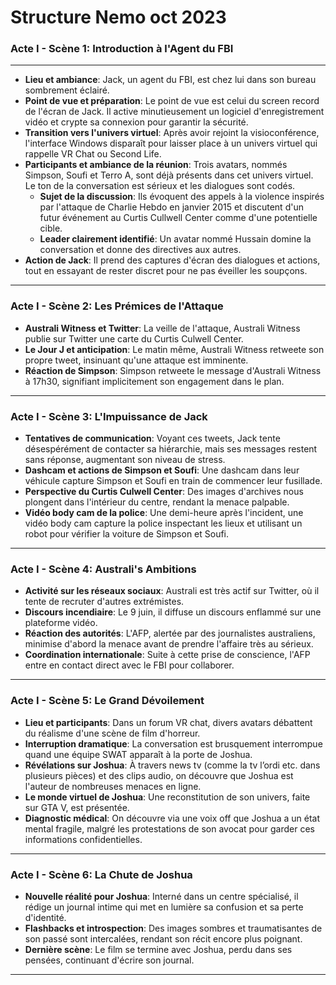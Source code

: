 # Structure Nemo oct 2023

### Acte I - Scène 1: Introduction à l'Agent du FBI

---

- **Lieu et ambiance**: Jack, un agent du FBI, est chez lui dans son bureau sombrement éclairé.
- **Point de vue et préparation**: Le point de vue est celui du screen record de l'écran de Jack. Il active minutieusement un logiciel d'enregistrement vidéo et crypte sa connexion pour garantir la sécurité.
- **Transition vers l'univers virtuel**: Après avoir rejoint la visioconférence, l'interface Windows disparaît pour laisser place à un univers virtuel qui rappelle VR Chat ou Second Life.
- **Participants et ambiance de la réunion**: Trois avatars, nommés Simpson, Soufi et Terro A, sont déjà présents dans cet univers virtuel. Le ton de la conversation est sérieux et les dialogues sont codés.
    - **Sujet de la discussion**: Ils évoquent des appels à la violence inspirés par l'attaque de Charlie Hebdo en janvier 2015 et discutent d'un futur événement au Curtis Cullwell Center comme d'une potentielle cible.
    - **Leader clairement identifié**: Un avatar nommé Hussain domine la conversation et donne des directives aux autres.
- **Action de Jack**: Il prend des captures d'écran des dialogues et actions, tout en essayant de rester discret pour ne pas éveiller les soupçons.

---

### Acte I - Scène 2: Les Prémices de l'Attaque

- **Australi Witness et Twitter**: La veille de l'attaque, Australi Witness publie sur Twitter une carte du Curtis Culwell Center.
- **Le Jour J et anticipation**: Le matin même, Australi Witness retweete son propre tweet, insinuant qu'une attaque est imminente.
- **Réaction de Simpson**: Simpson retweete le message d'Australi Witness à 17h30, signifiant implicitement son engagement dans le plan.

---

### Acte I - Scène 3: L'Impuissance de Jack

- **Tentatives de communication**: Voyant ces tweets, Jack tente désespérément de contacter sa hiérarchie, mais ses messages restent sans réponse, augmentant son niveau de stress.
- **Dashcam et actions de Simpson et Soufi**: Une dashcam dans leur véhicule capture Simpson et Soufi en train de commencer leur fusillade.
- **Perspective du Curtis Culwell Center**: Des images d'archives nous plongent dans l'intérieur du centre, rendant la menace palpable.
- **Vidéo body cam de la police**: Une demi-heure après l'incident, une vidéo body cam capture la police inspectant les lieux et utilisant un robot pour vérifier la voiture de Simpson et Soufi.

---

### Acte I - Scène 4: Australi's Ambitions

- **Activité sur les réseaux sociaux**: Australi est très actif sur Twitter, où il tente de recruter d'autres extrémistes.
- **Discours incendiaire**: Le 9 juin, il diffuse un discours enflammé sur une plateforme vidéo.
- **Réaction des autorités**: L'AFP, alertée par des journalistes australiens, minimise d'abord la menace avant de prendre l'affaire très au sérieux.
- **Coordination internationale**: Suite à cette prise de conscience, l'AFP entre en contact direct avec le FBI pour collaborer.

---

### Acte I - Scène 5: Le Grand Dévoilement

- **Lieu et participants**: Dans un forum VR chat, divers avatars débattent du réalisme d'une scène de film d'horreur.
- **Interruption dramatique**: La conversation est brusquement interrompue quand une équipe SWAT apparaît à la porte de Joshua.
- **Révélations sur Joshua**: À travers news tv (comme la tv l’ordi  etc. dans plusieurs pièces) et des clips audio, on découvre que Joshua est l'auteur de nombreuses menaces en ligne.
- **Le monde virtuel de Joshua**: Une reconstitution de son univers, faite sur GTA V, est présentée.
- **Diagnostic médical**: On découvre via une voix off que Joshua a un état mental fragile, malgré les protestations de son avocat pour garder ces informations confidentielles.

---

### Acte I - Scène 6: La Chute de Joshua

- **Nouvelle réalité pour Joshua**: Interné dans un centre spécialisé, il rédige un journal intime qui met en lumière sa confusion et sa perte d'identité.
- **Flashbacks et introspection**: Des images sombres et traumatisantes de son passé sont intercalées, rendant son récit encore plus poignant.
- **Dernière scène**: Le film se termine avec Joshua, perdu dans ses pensées, continuant d'écrire son journal.

---